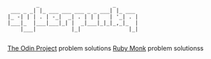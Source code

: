 ```
         _                       _       
 ___ _ _| |_ ___ ___ ___ _ _ ___| |_ ___ 
|_ -| | | . | -_|  _| . | | |   | '_| . |
|___|_  |___|___|_| |  _|___|_|_|_,_|_  |
    |___|           |_|               |_|


```

[The Odin Project](http://www.theodinproject.com/) problem solutions
[Ruby Monk](http://rubymonk.com) problem solutionss

